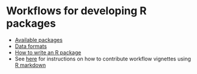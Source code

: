 Workflows for developing R packages
=========================

* [Available packages](PACKAGES.md)
* [Data formats](DATAFORMATS.md)
* [How to write an R package](https://github.com/jtleek/rpackages)
* See [here](CONTRIBUTING.md) for instructions on how to contribute workflow vignettes using [R markdown](R_MARKDOWN.md)
